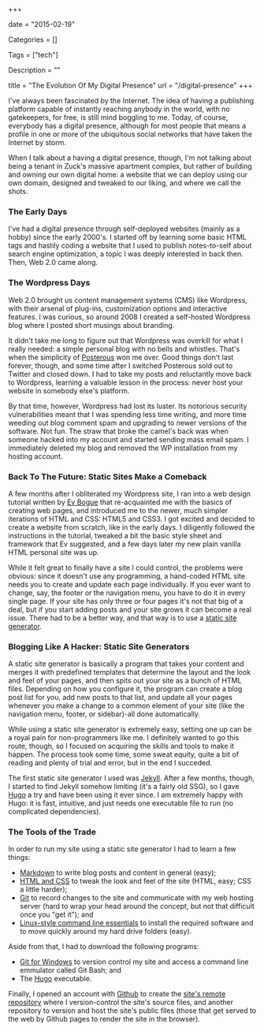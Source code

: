 +++

date = "2015-02-19"

Categories = []

Tags = ["tech"]

Description = ""

title = "The Evolution Of My Digital Presence"
url = "/digital-presence"
+++



I've always been fascinated by the Internet. The idea of having a publishing platform capable of instantly reaching anybody in the world, with no gatekeepers, for free, is still mind boggling to me. Today, of course, everybody has a digital presence, although for most people that means a profile in one or more of the ubiquitous social networks that have taken the Internet by storm. 

When I talk about a having a digital presence, though, I'm not talking about being a tenant in Zuck's massive apartment complex, but rather of building and owning our own digital home: a website that we can deploy using our own domain, designed and tweaked to our liking, and where we call the shots. 

### The Early Days ###

I've had a digital presence through self-deployed websites (mainly as a hobby) since the early 2000's. I started off by learning some basic HTML tags and hastily coding a website that I used to publish notes-to-self about search engine optimization, a topic I was deeply interested in back then. Then, Web 2.0 came along.

### The Wordpress Days ###
Web 2.0 brought us content management systems (CMS) like Wordpress, with their arsenal of plug-ins, customization options and interactive features. I was curious, so around 2008 I created a self-hosted Wordpress blog where I posted short musings about branding.

It didn't take me long to figure out that Wordpress was overkill for what I really needed: a simple personal blog with no bells and whistles. That's when the simplicity of [Posterous](http://en.wikipedia.org/wiki/Posterous) won me over. Good things don't last forever, though, and some time after I switched Posterous sold out to Twitter and closed down. I had to take my posts and reluctantly move back to Wordpress, learning a valuable lesson in the process: never host your website in somebody else's platform.

By that time, however, Wordpress had lost its luster. Its notorious security vulnerabilities meant that I was spending less time writing, and more time weeding out blog comment spam and upgrading to newer versions of the software. Not fun. The straw that broke the camel's back was when someone hacked into my account and started sending mass email spam. I immediately deleted my blog and removed the WP installation from my hosting account.

### Back To The Future: Static Sites Make a Comeback ###

A few months after I obliterated my Wordpress site, I ran into a web design tutorial written by [Ev Bogue](http://www.evbogue.com) that re-acquainted me with the basics of creating web pages, and introduced me to the newer, much simpler iterations of HTML and CSS: HTML5 and CSS3. I got excited and decided to create a website from scratch, like in the early days. I diligently followed the instructions in the tutorial, tweaked a bit the basic style sheet and framework that Ev suggested, and a few days later my new plain vanilla HTML personal site was up.

While it felt great to finally have a site I could control, the problems were obvious: since it doesn't use any programming, a hand-coded HTML site needs you to create and update each page individually. If you ever want to change, say, the footer or the navigation menu, you have to do it in every single page. If your site has only three or four pages it's not that big of a deal, but if you start adding posts and your site grows it can become a real issue. There had to be a better way, and that way is to use a [static site generator](http://www.mattweldon.com/static-websites-have-made-a-comeback/).

### Blogging Like A Hacker: Static Site Generators ###

A static site generator is basically a program that takes your content and merges it with predefined templates that determine the layout and the look and feel of your pages, and then spits out your site as a bunch of HTML files. Depending on how you configure it, the program can create a blog post list for you, add new posts to that list, and update all your pages whenever you make a change to a common element of your site (like the navigation menu, footer, or sidebar)-all done automatically. 

While using a static site generator is extremely easy, setting one up can be a royal pain for non-programmers like me. I definitely wanted to go this route, though, so I focused on acquiring the skills and tools to make it happen. The process took some time, some sweat equity, quite a bit of reading and plenty of trial and error, but in the end I succeded. 

The first static site generator I used was [Jekyll](http://www.jekyllrb.com). After a few months, though, I started to find Jekyll somehow limiting (it's a fairly old SSG), so I gave [Hugo](http://gohugo.io) a try and have been using it ever since. I am extremely happy with Hugo: it is fast, intuitive, and just needs one executable file to run (no complicated dependencies).

### The Tools of the Trade ###

In order to run my site using a static site generator I had to learn a few things: 

- [Markdown](http://daringfireball.net/projects/markdown/) to write blog posts and content in general (easy); 
- [HTML and CSS](http://www.htmlandcssbook.com/) to tweak the look and feel of the site (HTML, easy; CSS a little harder); 
- [Git](http://git-scm.com/book/en/v2) to record changes to the site and communicate with my web hosting server (hard to wrap your head around the concept, but not that difficult once you "get it"); and 
- [Linux-style command line essentials](http://cli.learncodethehardway.org/bash_cheat_sheet.pdf) to install the required software and to move quickly around my hard drive folders (easy). 

Aside from that, I had to download the following programs: 

- [Git for Windows](http://git-scm.com/download/win) to version control my site and access a command line emmulator called Git Bash; and
- The [Hugo](http://gohugo.io) executable.

Finally, I opened an account with [Github](http://www.github.com) to create the [site's remote repository](https://github.com/mariobox/mariobox.github.io) where I version-control the site's source files, and another repository to version and host the site's public files (those that get served to the web by Github pages to render the site in the browser).

